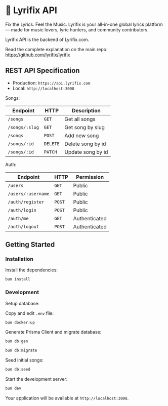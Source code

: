 # 🎵 Lyrifix API

Fix the Lyrics. Feel the Music. Lyrifix is your all-in-one global lyrics platform — made for music lovers, lyric hunters, and community contributors.

Lyrifix API is the backend of Lyrifix.com.

Read the complete explanation on the main repo: <https://github.com/lyrifix/lyrifix>

## REST API Specification

- Production: `https://api.lyrifix.com`
- Local: `http://localhost:3000`

Songs:

| Endpoint       | HTTP     | Description       |
| -------------- | -------- | ----------------- |
| `/songs`       | `GET`    | Get all songs     |
| `/songs/:slug` | `GET`    | Get song by slug  |
| `/songs`       | `POST`   | Add new song      |
| `/songs/:id`   | `DELETE` | Delete song by id |
| `/songs/:id`   | `PATCH`    | Update song by id |

Auth:

| Endpoint           | HTTP     | Permission    |
| ------------------ | -------- | ------------- |
| `/users`           | `GET`    | Public        |
| `/users/:username` | `GET`    | Public        |
| `/auth/register`   | `POST`   | Public        |
| `/auth/login`      | `POST`   | Public        |
| `/auth/me`         | `GET`    | Authenticated |
| `/auth/logout`     | `POST`   | Authenticated |

## Getting Started

### Installation

Install the dependencies:

```bash
bun install
```

### Development

Setup database:

Copy and edit `.env` file:

```bash
bun docker:up
```

Generate Prisma Client and migrate database:

```bash
bun db:gen
```

```bash
bun db:migrate
```

Seed initial songs:

```bash
bun db:seed
```

Start the development server:

```bash
bun dev
```

Your application will be available at `http://localhost:3000`.
